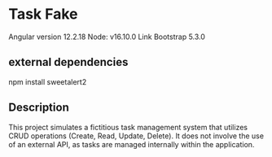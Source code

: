 # Task Fake

Angular version 12.2.18
Node: v16.10.0
Link Bootstrap 5.3.0

## external dependencies
  npm install sweetalert2

## Description
  This project simulates a fictitious task management system that utilizes CRUD operations (Create, Read, Update, Delete). It does not involve the use of an external API, as tasks are managed internally within the application.


